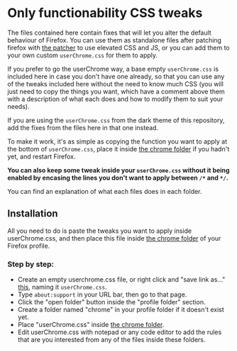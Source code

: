 # Only functionability CSS tweaks

The files contained here contain fixes that will let you alter the default behaviour of Firefox. You can use them as standalone files after patching firefox with [the patcher](https://github.com/Izheil/Quantum-Nox-Firefox-Dark-Full-Theme/releases) to use elevated CSS and JS, or you can add them to your own custom `userChrome.css` for them to apply.

If you prefer to go the userChrome way, a base empty `userChrome.css` is included here in case you don't have one already, so that you can use any of the tweaks included here without the need to know much CSS (you will just need to copy the things you want, which have a comment above them with a description of what each does and how to modify them to suit your needs).

If you are using the `userChrome.css` from the dark theme of this repository, add the fixes from the files here in that one instead.

To make it work, it's as simple as copying the function you want to apply at the bottom of `userChrome.css`, place it inside [the chrome folder](https://github.com/Izheil/Quantum-Nox-Firefox-Dark-Full-Theme/wiki/Chrome-and-Root-folders#the-chrome-folder) if you hadn't yet, and restart Firefox.

**You can also keep some tweak inside your `userChrome.css` without it being enabled by encasing the lines you don't want to apply between `/*` and `*/`.**

You can find an explanation of what each files does in each folder.

## Installation

All you need to do is paste the tweaks you want to apply inside userChrome.css, and then place this file inside [the chrome folder](https://github.com/Izheil/Quantum-Nox-Firefox-Dark-Full-Theme/wiki/Chrome-and-Root-folders#the-chrome-folder) of your Firefox profile.

### Step by step:

* Create an empty userchrome.css file, or right click and "save link as..." [this](https://raw.githubusercontent.com/Izheil/Quantum-Nox-Firefox-Dark-Full-Theme/master/CSS%20tweaks/userChrome.css), naming it `userChrome.css`.
* Type `about:support` in your URL bar, then go to that page.
* Click the "open folder" button inside the "profile folder" section.
* Create a folder named "chrome" in your profile folder if it doesn't exist yet.
* Place "userChrome.css" inside [the chrome folder](https://github.com/Izheil/Quantum-Nox-Firefox-Dark-Full-Theme/wiki/Chrome-and-Root-folders#the-chrome-folder).
* Edit userChrome.css with notepad or any code editor to add the rules that are you interested from any of the files inside these folders.
